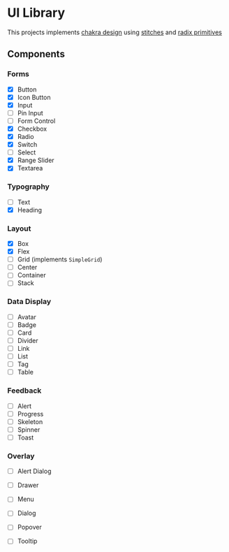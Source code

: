# UI Library

This projects implements [chakra design](https://chakra-ui.com/figma/ui-kit) using [stitches](https://stitches.dev/) and [radix primitives](https://www.radix-ui.com/)


## Components
### Forms
- [x] Button
- [x] Icon Button
- [x] Input
- [ ] Pin Input
- [ ] Form Control
- [x] Checkbox
- [x] Radio 
- [x] Switch 
- [ ] Select 
- [x] Range Slider 
- [x] Textarea 

### Typography
- [ ] Text 
- [x] Heading 

### Layout
- [x] Box
- [x] Flex
- [ ] Grid (implements `SimpleGrid`)
- [ ] Center
- [ ] Container
- [ ] Stack

### Data Display
- [ ] Avatar
- [ ] Badge
- [ ] Card 
- [ ] Divider
- [ ] Link
- [ ] List
- [ ] Tag
- [ ] Table

### Feedback
- [ ] Alert
- [ ] Progress
- [ ] Skeleton
- [ ] Spinner
- [ ] Toast

### Overlay
- [ ] Alert Dialog
- [ ] Drawer
- [ ] Menu
- [ ] Dialog
- [ ] Popover
- [ ] Tooltip


